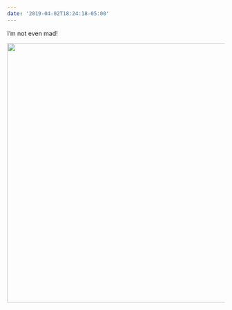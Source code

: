 ```yaml
---
date: '2019-04-02T18:24:18-05:00'
---
```

I’m not even mad!

<img src="uploads/2019/4bb7b3895c.jpg" width="600" height="600" alt="" />
